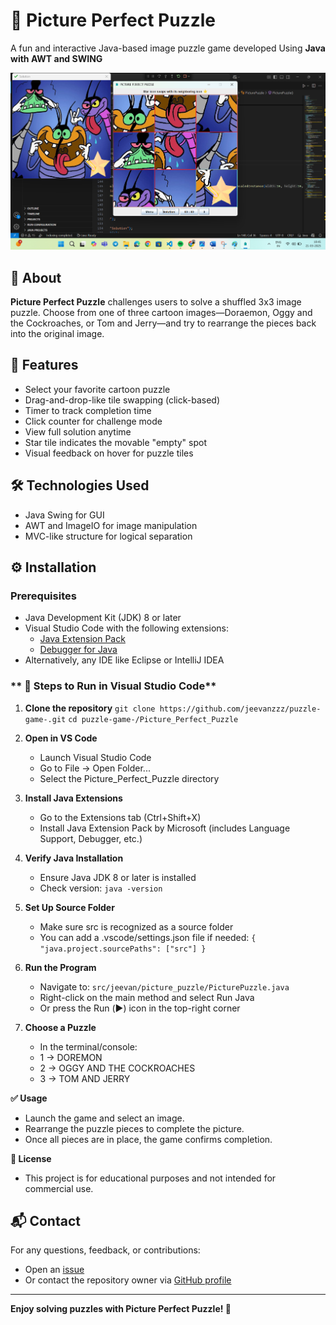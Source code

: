 # 🧩 Picture Perfect Puzzle
A fun and interactive Java-based image puzzle game developed Using **Java with AWT and SWING**

![image alt](https://github.com/jeevanzzz/puzzle-game-/blob/268825562b106b69e1c1d3eb59f87e3177022ca2/Screenshot%202025-03-21%20104555.png)

## 📸 About
**Picture Perfect Puzzle** challenges users to solve a shuffled 3x3 image puzzle. Choose from one of three cartoon images—Doraemon, Oggy and the Cockroaches, or Tom and Jerry—and try to rearrange the pieces back into the original image.

## 🧠 Features
- Select your favorite cartoon puzzle
- Drag-and-drop-like tile swapping (click-based)
- Timer to track completion time
- Click counter for challenge mode
- View full solution anytime
- Star tile indicates the movable "empty" spot
- Visual feedback on hover for puzzle tiles

## 🛠️ Technologies Used
- Java Swing for GUI
- AWT and ImageIO for image manipulation
- MVC-like structure for logical separation

## ⚙️ Installation
### **Prerequisites**
- Java Development Kit (JDK) 8 or later  
- Visual Studio Code with the following extensions:
  - [Java Extension Pack](https://marketplace.visualstudio.com/items?itemName=vscjava.vscode-java-pack)
  - [Debugger for Java](https://marketplace.visualstudio.com/items?itemName=vscjava.vscode-java-debug)
- Alternatively, any IDE like Eclipse or IntelliJ IDEA

  
### ** 🚀 Steps to Run in Visual Studio Code**
1. **Clone the repository**
`git clone https://github.com/jeevanzzz/puzzle-game-.git`
`cd puzzle-game-/Picture_Perfect_Puzzle`

2. **Open in VS Code**
   - Launch Visual Studio Code
   - Go to File → Open Folder...
   - Select the Picture_Perfect_Puzzle directory
     
3. **Install Java Extensions**
   - Go to the Extensions tab (Ctrl+Shift+X)
   - Install Java Extension Pack by Microsoft (includes Language Support, Debugger, etc.)

4. **Verify Java Installation**
   - Ensure Java JDK 8 or later is installed
   - Check version:
     `java -version`
     
5. **Set Up Source Folder**
   - Make sure src is recognized as a source folder
   - You can add a .vscode/settings.json file if needed:
     `{
        "java.project.sourcePaths": ["src"]
      }`
     
6. **Run the Program**
   - Navigate to: `src/jeevan/picture_puzzle/PicturePuzzle.java`
   - Right-click on the main method and select Run Java
   - Or press the Run (▶️) icon in the top-right corner
     
7. **Choose a Puzzle**
   - In the terminal/console:
   - 1 → DOREMON
   - 2 → OGGY AND THE COCKROACHES
   - 3 → TOM AND JERRY

**✅ Usage**
- Launch the game and select an image.
- Rearrange the puzzle pieces to complete the picture.
- Once all pieces are in place, the game confirms completion.

**📃 License**
- This project is for educational purposes and not intended for commercial use.

## 📬 Contact
For any questions, feedback, or contributions:
- Open an [issue](https://github.com/jeevanzzz/puzzle-game-/issues)
- Or contact the repository owner via [GitHub profile](https://github.com/jeevanzzz)
---

**Enjoy solving puzzles with Picture Perfect Puzzle! 🧩**
